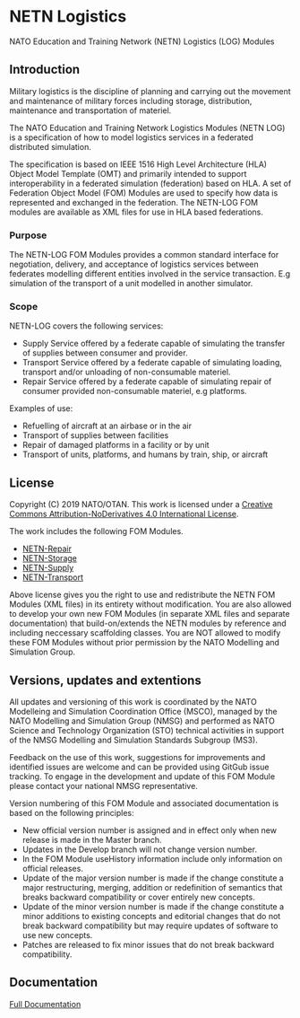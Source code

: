 # NETN Logistics
NATO Education and Training Network (NETN) Logistics (LOG) Modules

## Introduction

Military logistics is the discipline of planning and carrying out the movement and maintenance of military forces including storage, distribution, maintenance and transportation of materiel.

The NATO Education and Training Network Logistics Modules (NETN LOG) is a specification of how to model logistics services in a federated distributed simulation. 

The specification is based on IEEE 1516 High Level Architecture (HLA) Object Model Template (OMT) and primarily intended to support interoperability in a federated simulation (federation) based on HLA. A set of Federation Object Model (FOM) Modules are used to specify how data is represented and exchanged in the federation. The NETN-LOG FOM modules are available as XML files for use in HLA based federations.

### Purpose

The NETN-LOG FOM Modules provides a common standard interface for negotiation, delivery, and acceptance of logistics services between federates modelling different entities involved in the service transaction. E.g simulation of the transport of a unit modelled in another simulator.

### Scope

NETN-LOG covers the following services:

* Supply Service offered by a federate capable of simulating the transfer of supplies between consumer and provider.
* Transport Service offered by a federate capable of simulating loading, transport and/or unloading of non-consumable materiel.
* Repair Service offered by a federate capable of simulating repair of consumer provided non-consumable materiel, e.g platforms.

Examples of use:

* Refuelling of aircraft at an airbase or in the air
* Transport of supplies between facilities
* Repair of damaged platforms in a facility or by unit
* Transport of units, platforms, and humans by train, ship, or aircraft   		

## License

Copyright (C) 2019 NATO/OTAN.
This work is licensed under a [Creative Commons Attribution-NoDerivatives 4.0 International License](LICENCE.md). 

The work includes the following FOM Modules.

* [NETN-Repair](NETN-Repair_v1.2.1.xml)
* [NETN-Storage](NETN-Storage_v1.2.2.xml)	
* [NETN-Supply](NETN-Supply_v1.1.2.xml)	
* [NETN-Transport](NETN-Transport_v1.1.2.xml)

Above license gives you the right to use and redistribute the NETN FOM Modules (XML files) in its entirety without modification. You are also allowed to develop your own new FOM Modules (in separate XML files and separate documentation) that build-on/extends the NETN modules by reference and including neccessary scaffolding classes. You are NOT allowed to modify these FOM Modules without prior permission by the NATO Modelling and Simulation Group. 

## Versions, updates and extentions

All updates and versioning of this work is coordinated by the NATO Modelleing and Simulation Coordination Office (MSCO), managed by the NATO Modelling and Simulation Group (NMSG) and performed as NATO Science and Technology Organization (STO) technical activities in support of the NMSG Modelling and Simulation Standards Subgroup (MS3).

Feedback on the use of this work, suggestions for improvements and identified issues are welcome and can be provided using GitGub issue tracking. To engage in the development and update of this FOM Module please contact your national NMSG representative.

Version numbering of this FOM Module and associated documentation is based on the following principles:

* New official version number is assigned and in effect only when new release is made in the Master branch.
* Updates in the Develop branch will not change version number.
* In the FOM Module useHistory information include only information on official releases.
* Update of the major version number is made if the change constitute a major restructuring, merging, addition or redefinition of semantics that breaks backward compatibility or cover entirely new concepts.
* Update of the minor version number is made if the change constitute a minor additions to existing concepts and editorial changes that do not break backward compatibility but may require updates of software to use new concepts.
* Patches are released to fix minor issues that do not break backward compatibility.

## Documentation

[Full Documentation](https://nso.nato.int/nso/nsdd/APdetails.html?APNo=2268&LA=EN)


